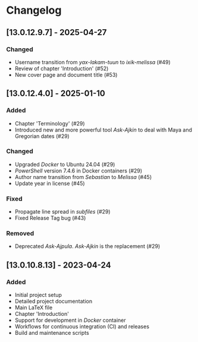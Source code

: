 # Changelog

## [13.0.12.9.7] - 2025-04-27

### Changed
- Username transition from _yax-lakam-tuun_ to _ixik-melissa_ (#49)
- Review of chapter 'Introduction' (#52)
- New cover page and document title (#53)


## [13.0.12.4.0] - 2025-01-10

### Added
- Chapter 'Terminology' (#29)
- Introduced new and more powerful tool _Ask-Ajkin_ to deal with Maya and Gregorian dates (#29)

### Changed
- Upgraded _Docker_ to Ubuntu 24.04 (#29)
- _PowerShell_ version 7.4.6 in Docker containers (#29)
- Author name transition from _Sebastian_ to _Melissa_ (#45)
- Update year in license (#45)

### Fixed
- Propagate line spread in _subfiles_ (#29)
- Fixed Release Tag bug (#43)

### Removed
- Deprecated _Ask-Ajpula_. _Ask-Ajkin_ is the replacement (#29)


## [13.0.10.8.13] - 2023-04-24

### Added
- Initial project setup
- Detailed project documentation
- Main LaTeX file
- Chapter 'Introduction'
- Support for development in _Docker_ container 
- Workflows for continuous integration (CI) and releases
- Build and maintenance scripts
